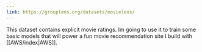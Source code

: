 ```yaml
---
link: https://grouplens.org/datasets/movielens/
---
```

This dataset contains explicit movie ratings. Im going to use it to train some basic models that will power a fun movie recommendation site I build with [[AWS/index|AWS]].
